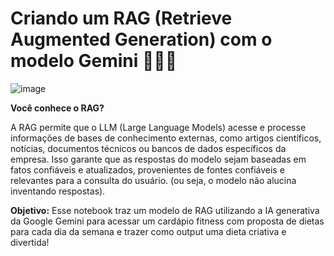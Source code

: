 # Criando um RAG (Retrieve Augmented Generation) com o modelo Gemini 📝🏋️‍♂️

![image](https://github.com/user-attachments/assets/d198d390-ab98-47ea-aef0-b8e83e0a53cd)

**Você conhece o RAG?**

A RAG permite que o LLM (Large Language Models) acesse e processe informações de bases de conhecimento externas, como artigos científicos, notícias, documentos técnicos ou bancos de dados específicos da empresa. Isso garante que as respostas do modelo sejam baseadas em fatos confiáveis e atualizados, provenientes de fontes confiáveis e relevantes para a consulta do usuário. (ou seja, o modelo não alucina inventando respostas).

**Objetivo:**
Esse notebook traz um modelo de RAG utilizando a IA generativa da Google Gemini para acessar um cardápio fitness com proposta de dietas para cada dia da semana e trazer como output uma dieta criativa e divertida! 



